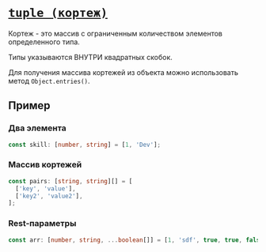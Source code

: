 # [`tuple (кортеж)`](../index.md/#массивы)

Кортеж - это массив с ограниченным количеством элементов определенного типа.

Типы указываются ВНУТРИ квадратных скобок.

Для получения массива кортежей из объекта можно использовать метод `Object.entries()`.

## Пример

### Два элемента

```ts
const skill: [number, string] = [1, 'Dev'];
```

### Массив кортежей

```ts
const pairs: [string, string][] = [
  ['key', 'value'],
  ['key2', 'value2'],
];
```

### Rest-параметры

```ts
const arr: [number, string, ...boolean[]] = [1, 'sdf', true, true, false];
```
